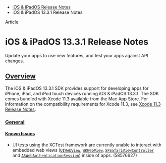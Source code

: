 - [iOS & iPadOS Release Notes](https://developer.apple.com/documentation/ios-ipados-release-notes)
- iOS & iPadOS 13.3.1 Release Notes

Article

# iOS & iPadOS 13.3.1 Release Notes

Update your apps to use new features, and test your apps against API changes.

## [Overview](https://developer.apple.com/documentation/ios-ipados-release-notes/ios-ipados-13_3_1-release-notes#overview)

The iOS & iPadOS 13.3.1 SDK provides support for developing apps for iPhone, iPad, and iPod touch devices running iOS & iPadOS 13.3.1. The SDK comes bundled with Xcode 11.3 available from the Mac App Store. For information on the compatibility requirements for Xcode 11.3, see [Xcode 11.3 Release Notes](https://developer.apple.com/documentation/Xcode-Release-Notes/xcode-11_3-release-notes).

### [General](https://developer.apple.com/documentation/ios-ipados-release-notes/ios-ipados-13_3_1-release-notes#General)

#### [Known Issues](https://developer.apple.com/documentation/ios-ipados-release-notes/ios-ipados-13_3_1-release-notes#Known-Issues)

- UI tests using the XCTest framework are currently unable to interact with embedded web views ([`UIWebView`](https://developer.apple.com/documentation/UIKit/UIWebView), [`WKWebView`](https://developer.apple.com/documentation/WebKit/WKWebView), [`SFSafariViewController`](https://developer.apple.com/documentation/SafariServices/SFSafariViewController) and [`ASWebAuthenticationSession`](https://developer.apple.com/documentation/AuthenticationServices/ASWebAuthenticationSession)) inside of apps. (58576627)
